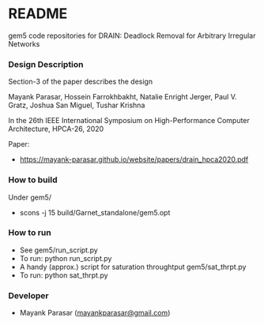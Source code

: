 # README #

gem5 code repositories for DRAIN: Deadlock Removal for Arbitrary Irregular Networks

### Design Description ###
Section-3 of the paper describes the design

Mayank Parasar, ‪Hossein Farrokhbakht‬, Natalie Enright Jerger, Paul V. Gratz, Joshua San Miguel, Tushar Krishna

 In the 26th IEEE International Symposium on High-Performance Computer Architecture, HPCA-26, 2020

Paper:
   * https://mayank-parasar.github.io/website/papers/drain_hpca2020.pdf

### How to build ###
Under gem5/
* scons -j 15 build/Garnet_standalone/gem5.opt

### How to run ###

* See gem5/run_script.py
* To run: python run_script.py
* A handy (approx.) script for saturation throughtput gem5/sat_thrpt.py
* To run: python sat_thrpt.py

### Developer ###

* Mayank Parasar (mayankparasar@gmail.com)
